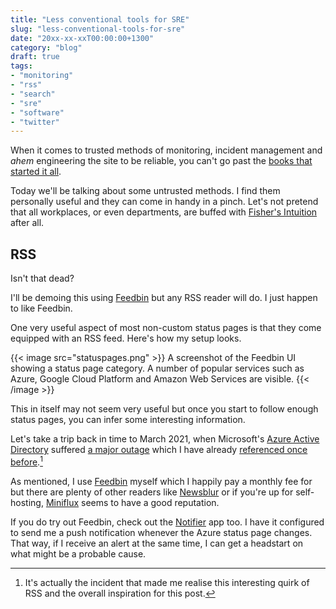 ```yaml
---
title: "Less conventional tools for SRE"
slug: "less-conventional-tools-for-sre"
date: "20xx-xx-xxT00:00:00+1300"
category: "blog"
draft: true
tags:
- "monitoring"
- "rss"
- "search"
- "sre"
- "software"
- "twitter"
---
```


When it comes to trusted methods of monitoring, incident management and *ahem* engineering the site to be reliable, you can't go past the [books that started it all](https://sre.google/books/).

Today we'll be talking about some untrusted methods. I find them personally useful and they can come in handy in a pinch. Let's not pretend that all workplaces, or even departments, are buffed with [Fisher's Intuition](https://ffxiv.gamerescape.com/wiki/Fisher%27s_Intuition) after all.

## RSS

Isn't that dead?

I'll be demoing this using [Feedbin](https://feedbin.com) but any RSS reader will do. I just happen to like Feedbin.

One very useful aspect of most non-custom status pages is that they come equipped with an RSS feed. Here's how my setup looks.

{{< image src="statuspages.png" >}}
  A screenshot of the Feedbin UI showing a status page category. A number of popular services such as Azure, Google Cloud Platform and Amazon Web Services are visible.
{{< /image >}}

This in itself may not seem very useful but once you start to follow enough status pages, you can infer some interesting information.

Let's take a trip back in time to March 2021, when Microsoft's [Azure Active Directory](https://azure.microsoft.com/en-us/services/active-directory/) suffered [a major outage](https://rcpmag.com/articles/2021/03/16/what-happened-azure-ad-outage.aspx) which I have already [referenced once before](https://utf9k.net/blog/you-can-always-count-on-sales/).[^outage]

As mentioned, I use [Feedbin](https://feedbin.com/) myself which I happily pay a monthly fee for but there are plenty of other readers like [Newsblur](https://newsblur.com/) or if you're up for self-hosting, [Miniflux](https://miniflux.app/) seems to have a good reputation.

If you do try out Feedbin, check out the [Notifier](https://feedbin.com/notifier) app too. I have it configured to send me a push notification whenever the Azure status page changes. That way, if I receive an alert at the same time, I can get a headstart on what might be a probable cause.

[^outage]: It's actually the incident that made me realise this interesting quirk of RSS and the overall inspiration for this post.
